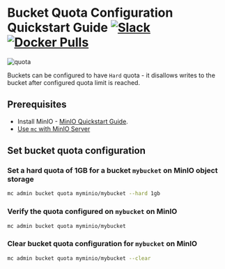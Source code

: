 # Bucket Quota Configuration Quickstart Guide [![Slack](https://slack.min.io/slack?type=svg)](https://slack.min.io) [![Docker Pulls](https://img.shields.io/docker/pulls/minio/minio.svg?maxAge=604800)](https://hub.docker.com/r/minio/minio/)

![quota](https://raw.githubusercontent.com/minio/minio/master/docs/bucket/quota/bucketquota.png)

Buckets can be configured to have `Hard` quota - it disallows writes to the bucket after configured quota limit is reached.

## Prerequisites

- Install MinIO - [MinIO Quickstart Guide](https://min.io/docs/minio/linux/index.html#procedure).
- [Use `mc` with MinIO Server](https://min.io/docs/minio/linux/reference/minio-mc.html#quickstart)

## Set bucket quota configuration

### Set a hard quota of 1GB for a bucket `mybucket` on MinIO object storage

```sh
mc admin bucket quota myminio/mybucket --hard 1gb
```

### Verify the quota configured on `mybucket` on MinIO

```sh
mc admin bucket quota myminio/mybucket
```

### Clear bucket quota configuration for `mybucket` on MinIO

```sh
mc admin bucket quota myminio/mybucket --clear
```

